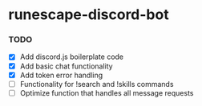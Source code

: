 # runescape-discord-bot

### TODO

- [x] Add discord.js boilerplate code
- [x] Add basic chat functionality
- [x] Add token error handling
- [ ] Functionality for !search and !skills commands
- [ ] Optimize function that handles all message requests
